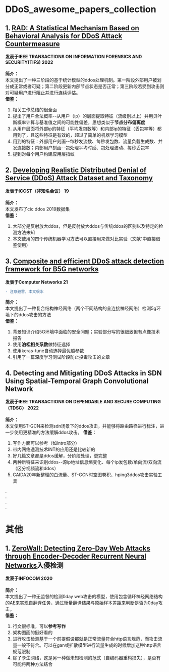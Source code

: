 # DDoS_awesome_papers_collection  
## 1. [RAD: A Statistical Mechanism Based on Behavioral Analysis for DDoS Attack Countermeasure](https://github.com/2654400439/DDoS_awesome_papers_collection/blob/main/papers/Hajimaghsoodi%20%E5%92%8C%20Jalili%20-%202022%20-%20RAD%20A%20Statistical%20Mechanism%20Based%20on%20Behavioral%20A.pdf)
**发表于IEEE TRANSACTIONS ON INFORMATION FORENSICS AND SECURITY(TIFS) 2022**  
<br/>
**简介：**  
本文提出了一种三阶段的基于统计模型的ddos处理机制。第一阶段外部用户被划分成正常或者可疑；第二阶段更新内部节点状态是否正常；第三阶段若受到攻击则对可疑用户进行阻止并进行连续评估。  
**借鉴：**  
1. 相关工作总结的很全面
2. 提出了用户合法概率--从用户（ip）的层面提取特征（流级别以上）并用贝叶斯概率计算与基准值之间的可能性偏差，思想类似于**节点分布偏离度**
3. 从用户层面将外部ip的特征（平均发包数等）和内部ip的特征（丢包率等）都用到了，且这些特征是有效的，超过了简单的机器学习模型
4. 用到的特征：外部用户刻画--每秒发流数、每秒发包数、流量负载生成数、并发连接数；内部用户刻画--包处理平均时延、包处理波动、每秒丢包率
5. 提到对每个用户构建应用层指纹  

## 2. [Developing Realistic Distributed Denial of Service (DDoS) Attack Dataset and Taxonomy](https://github.com/2654400439/DDoS_awesome_papers_collection/blob/main/papers/Sharafaldin%20%E7%AD%89%20-%202019%20-%20Developing%20Realistic%20Distributed%20Denial%20of%20Service.pdf)  
**发表于ICCST（非知名会议） 19**  
<br/>
**简介：**  
本文发布了cic ddos 2019数据集  
**借鉴：**  
1. 大部分是反射放大ddos，但是反射放大ddos与传统ddos的区别以及特定的检测方法未知
2. 本文使用的四个传统机器学习方法可以直接用来做对比实验（文献1中直接借鉴使用）  

## 3. [Composite and efficient DDoS attack detection framework for B5G networks](https://github.com/2654400439/DDoS_awesome_papers_collection/blob/main/papers/Amaizu%20%E7%AD%89%20-%202021%20-%20Composite%20and%20efficient%20DDoS%20attack%20detection%20fram.pdf)  
**发表于Computer Networks 21**  
```diff
- 注意避雷，本文很水
```
**简介：**  
本文提出了一种复合结构神经网络（两个不同结构的全连接神经网络）检测5g环境下的ddos攻击的方法  
**借鉴：**  
1. 背景知识介绍5G环境中面临的安全问题；实验部分写的很细致但有点像技术报告
2. 使用**泊松相关系数**做特征选择
3. 使用keras-tune自动选择最优超参数
4. 引用了一篇深度学习测试阶段防止投毒攻击的文章  

## 4. Detecting and Mitigating DDoS Attacks in SDN Using Spatial-Temporal Graph Convolutional Network  
**发表于IEEE TRANSACTIONS ON DEPENDABLE AND SECURE COMPUTING（TDSC） 2022**  
<br/>
**简介：**  
本文使用ST-GCN来检测sdn场景下的ddos攻击，并能够将路由路径进行标注，进一步使用更精准的方法缓解ddos攻击。
**借鉴：**  
1. 写作方面可以参考（如intro部分）
2. 带内网络遥测技术INT的应用还是比较新的
3. 好几篇文章都是ddos缓解，分阶段处理，更完整
4. 两种新特征来识别ddos--源ip地址信息熵变化、每个ip发包数/单向流/双向流（区分视频流和ddos）
5. CAIDA20年新整理的白流量、ST-GCN时空图卷积、hping3ddos攻击实验工具


.  
.  
.  
.  
# 其他
## 1. [ZeroWall: Detecting Zero-Day Web Attacks through Encoder-Decoder Recurrent Neural Networks](https://github.com/2654400439/DDoS_awesome_papers_collection/blob/main/papers/Tang%20%E7%AD%89%E3%80%82%20-%20ZeroWall%20Detecting%20Zero-Day%20Web%20Attacks%20through%20E.pdf)入侵检测
**发表于INFOCOM 2020**
<br/>  
**简介：**  
本文提出了一种无监督的检测0day web攻击的模型，使用包含循环神经网络结构的AE来实现自翻译任务，通过衡量翻译结果与原始样本差距来判断是否为0day攻击。  
**借鉴：**  
1. 行文很标准，可以**参考写作**  
2. 架构图画的挺好看的  
3. 进行攻击检测基于一个前提假设那就是正常流量符合http语言规范，而攻击流量一般不符合。可以在gan或扩散模型进行流量生成的时候增加这种http语言规范限制  
4. 除了孪生网络，这是另一种做未知检测的范式（自编码器重构损失），是否有可能将两种方法结合  
